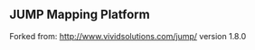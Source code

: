 JUMP Mapping Platform
---------------------

Forked from: http://www.vividsolutions.com/jump/ version 1.8.0
